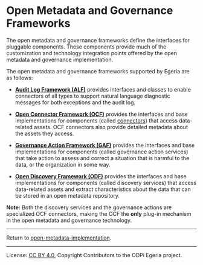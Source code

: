 <!-- SPDX-License-Identifier: CC-BY-4.0 -->
<!-- Copyright Contributors to the ODPi Egeria project. -->

  
# Open Metadata and Governance Frameworks

The open metadata and governance frameworks define the interfaces for pluggable components.  These
components provide much of the customization and technology integration points offered by the open metadata and governance
implementation.  

The open metadata and governance frameworks supported by Egeria are as follows:
  
* **[Audit Log Framework (ALF)](audit-log-framework)** provides interfaces and classes to
enable connectors of all types to support natural language diagnostic messages for both
exceptions and the audit log.

* **[Open Connector Framework (OCF)](open-connector-framework)** provides the interfaces and base implementations for components
(called [connectors](open-connector-framework/docs/concepts/connector.md)) that access data-related assets.
OCF connectors also provide detailed metadata about the assets they access.

* **[Governance Action Framework (GAF)](governance-action-framework)** provides the interfaces and base implementations for components
(called governance action services) that take action to assess and correct a situation that is harmful to the data,
or the organization in some way.

* **[Open Discovery Framework (ODF)](open-discovery-framework)** provides the interfaces and base implementations for components
(called discovery services) that access data-related assets and extract characteristics 
about the data that can be stored in an open metadata repository.

**Note:** Both the discovery services and the governance actions are specialized OCF connectors, making the OCF the
**only** plug-in mechanism in the open metadata and governance technology.

----
Return to [open-metadata-implementation](..).

----
License: [CC BY 4.0](https://creativecommons.org/licenses/by/4.0/),
Copyright Contributors to the ODPi Egeria project.